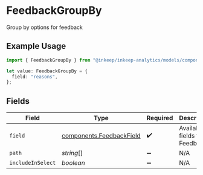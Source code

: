 # FeedbackGroupBy

Group by options for feedback

## Example Usage

```typescript
import { FeedbackGroupBy } from "@inkeep/inkeep-analytics/models/components";

let value: FeedbackGroupBy = {
  field: "reasons",
};
```

## Fields

| Field                                                                | Type                                                                 | Required                                                             | Description                                                          |
| -------------------------------------------------------------------- | -------------------------------------------------------------------- | -------------------------------------------------------------------- | -------------------------------------------------------------------- |
| `field`                                                              | [components.FeedbackField](../../models/components/feedbackfield.md) | :heavy_check_mark:                                                   | Available fields for Feedback                                        |
| `path`                                                               | *string*[]                                                           | :heavy_minus_sign:                                                   | N/A                                                                  |
| `includeInSelect`                                                    | *boolean*                                                            | :heavy_minus_sign:                                                   | N/A                                                                  |